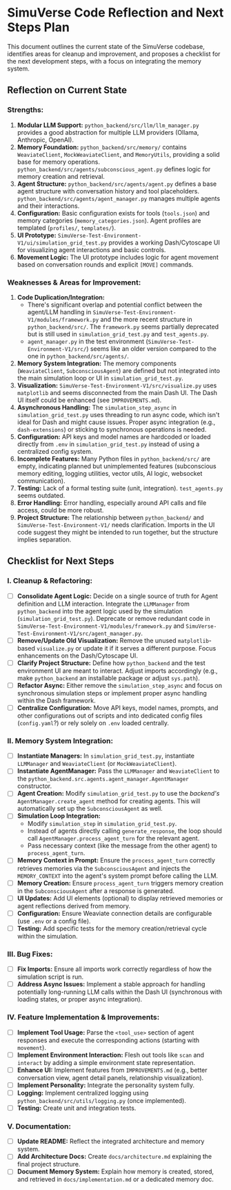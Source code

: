 # SimuVerse Code Reflection and Next Steps Plan

This document outlines the current state of the SimuVerse codebase, identifies areas for cleanup and improvement, and proposes a checklist for the next development steps, with a focus on integrating the memory system.

## Reflection on Current State

### Strengths:
1.  **Modular LLM Support:** `python_backend/src/llm/llm_manager.py` provides a good abstraction for multiple LLM providers (Ollama, Anthropic, OpenAI).
2.  **Memory Foundation:** `python_backend/src/memory/` contains `WeaviateClient`, `MockWeaviateClient`, and `MemoryUtils`, providing a solid base for memory operations. `python_backend/src/agents/subconscious_agent.py` defines logic for memory creation and retrieval.
3.  **Agent Structure:** `python_backend/src/agents/agent.py` defines a base agent structure with conversation history and tool placeholders. `python_backend/src/agents/agent_manager.py` manages multiple agents and their interactions.
4.  **Configuration:** Basic configuration exists for tools (`tools.json`) and memory categories (`memory_categories.json`). Agent profiles are templated (`profiles/`, `templates/`).
5.  **UI Prototype:** `SimuVerse-Test-Environment-V1/ui/simulation_grid_test.py` provides a working Dash/Cytoscape UI for visualizing agent interactions and basic controls.
6.  **Movement Logic:** The UI prototype includes logic for agent movement based on conversation rounds and explicit `[MOVE]` commands.

### Weaknesses & Areas for Improvement:
1.  **Code Duplication/Integration:**
    *   There's significant overlap and potential conflict between the agent/LLM handling in `SimuVerse-Test-Environment-V1/modules/framework.py` and the more recent structure in `python_backend/src/`. The `framework.py` seems partially deprecated but is still used in `simulation_grid_test.py` and `test_agents.py`.
    *   `agent_manager.py` in the test environment (`SimuVerse-Test-Environment-V1/src/`) seems like an older version compared to the one in `python_backend/src/agents/`.
2.  **Memory System Integration:** The memory components (`WeaviateClient`, `SubconsciousAgent`) are defined but not integrated into the main simulation loop or UI in `simulation_grid_test.py`.
3.  **Visualization:** `SimuVerse-Test-Environment-V1/src/visualize.py` uses `matplotlib` and seems disconnected from the main Dash UI. The Dash UI itself could be enhanced (see `IMPROVEMENTS.md`).
4.  **Asynchronous Handling:** The `simulation_step_async` in `simulation_grid_test.py` uses threading to run async code, which isn't ideal for Dash and might cause issues. Proper async integration (e.g., `dash-extensions`) or sticking to synchronous operations is needed.
5.  **Configuration:** API keys and model names are hardcoded or loaded directly from `.env` in `simulation_grid_test.py` instead of using a centralized config system.
6.  **Incomplete Features:** Many Python files in `python_backend/src/` are empty, indicating planned but unimplemented features (subconscious memory editing, logging utilities, vector utils, AI logic, websocket communication).
7.  **Testing:** Lack of a formal testing suite (unit, integration). `test_agents.py` seems outdated.
8.  **Error Handling:** Error handling, especially around API calls and file access, could be more robust.
9.  **Project Structure:** The relationship between `python_backend/` and `SimuVerse-Test-Environment-V1/` needs clarification. Imports in the UI code suggest they might be intended to run together, but the structure implies separation.

## Checklist for Next Steps

### I. Cleanup & Refactoring:
*   [ ] **Consolidate Agent Logic:** Decide on a single source of truth for Agent definition and LLM interaction. Integrate the `LLMManager` from `python_backend` into the agent logic used by the simulation (`simulation_grid_test.py`). Deprecate or remove redundant code in `SimuVerse-Test-Environment-V1/modules/framework.py` and `SimuVerse-Test-Environment-V1/src/agent_manager.py`.
*   [ ] **Remove/Update Old Visualization:** Remove the unused `matplotlib`-based `visualize.py` or update it if it serves a different purpose. Focus enhancements on the Dash/Cytoscape UI.
*   [ ] **Clarify Project Structure:** Define how `python_backend` and the test environment UI are meant to interact. Adjust imports accordingly (e.g., make `python_backend` an installable package or adjust `sys.path`).
*   [ ] **Refactor Async:** Either remove the `simulation_step_async` and focus on synchronous simulation steps or implement proper async handling within the Dash framework.
*   [ ] **Centralize Configuration:** Move API keys, model names, prompts, and other configurations out of scripts and into dedicated config files (`config.yaml`?) or rely solely on `.env` loaded centrally.

### II. Memory System Integration:
*   [ ] **Instantiate Managers:** In `simulation_grid_test.py`, instantiate `LLMManager` and `WeaviateClient` (or `MockWeaviateClient`).
*   [ ] **Instantiate AgentManager:** Pass the `LLMManager` and `WeaviateClient` to the `python_backend.src.agents.agent_manager.AgentManager` constructor.
*   [ ] **Agent Creation:** Modify `simulation_grid_test.py` to use the *backend's* `AgentManager.create_agent` method for creating agents. This will automatically set up the `SubconsciousAgent` as well.
*   [ ] **Simulation Loop Integration:**
    *   Modify `simulation_step` in `simulation_grid_test.py`.
    *   Instead of agents directly calling `generate_response`, the loop should call `AgentManager.process_agent_turn` for the relevant agent.
    *   Pass necessary context (like the message from the other agent) to `process_agent_turn`.
*   [ ] **Memory Context in Prompt:** Ensure the `process_agent_turn` correctly retrieves memories via the `SubconsciousAgent` and injects the `MEMORY_CONTEXT` into the agent's system prompt before calling the LLM.
*   [ ] **Memory Creation:** Ensure `process_agent_turn` triggers memory creation in the `SubconsciousAgent` after a response is generated.
*   [ ] **UI Updates:** Add UI elements (optional) to display retrieved memories or agent reflections derived from memory.
*   [ ] **Configuration:** Ensure Weaviate connection details are configurable (use `.env` or a config file).
*   [ ] **Testing:** Add specific tests for the memory creation/retrieval cycle within the simulation.

### III. Bug Fixes:
*   [ ] **Fix Imports:** Ensure all imports work correctly regardless of how the simulation script is run.
*   [ ] **Address Async Issues:** Implement a stable approach for handling potentially long-running LLM calls within the Dash UI (synchronous with loading states, or proper async integration).

### IV. Feature Implementation & Improvements:
*   [ ] **Implement Tool Usage:** Parse the `<tool_use>` section of agent responses and execute the corresponding actions (starting with `movement`).
*   [ ] **Implement Environment Interaction:** Flesh out tools like `scan` and `interact` by adding a simple environment state representation.
*   [ ] **Enhance UI:** Implement features from `IMPROVEMENTS.md` (e.g., better conversation view, agent detail panels, relationship visualization).
*   [ ] **Implement Personality:** Integrate the personality system fully.
*   [ ] **Logging:** Implement centralized logging using `python_backend/src/utils/logging.py` (once implemented).
*   [ ] **Testing:** Create unit and integration tests.

### V. Documentation:
*   [ ] **Update README:** Reflect the integrated architecture and memory system.
*   [ ] **Add Architecture Docs:** Create `docs/architecture.md` explaining the final project structure.
*   [ ] **Document Memory System:** Explain how memory is created, stored, and retrieved in `docs/implementation.md` or a dedicated memory doc.
